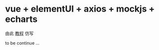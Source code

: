 # vue + elementUI + axios + mockjs + echarts

由此 [教程](https://www.bilibili.com/video/BV1QU4y1E7qo)
仿写

to be continue ...
